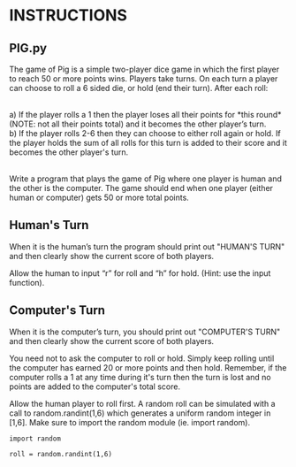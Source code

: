 # INSTRUCTIONS

## PIG.py
The game of Pig is a simple two-player dice game in which the first player to reach
50 or more points wins. Players take turns. On each turn a player can choose to roll
a 6 sided die, or hold (end their turn). After each roll:

<br>
a) If the player rolls a 1 then the player loses all their points for *this round* (NOTE: not all their points total) and it becomes the other player’s turn.
<br>
b) If the player rolls 2-6 then they can choose to either roll again or hold. If the player
holds the sum of all rolls for this turn is added to their score and it becomes the other player's turn.
<br>
<br>

Write a program that plays the game of Pig where one player is human and the
other is the computer. The game should end when one player (either human or computer)
gets 50 or more total points.

## Human's Turn
When it is the human’s turn the program should print out "HUMAN'S TURN" and then clearly show the current score of both players.

Allow the human to input “r” for roll and “h” for hold. (Hint: use the input function).

## Computer's Turn
When it is the computer’s turn, you should print out "COMPUTER'S TURN" and then clearly show the current score of both players.

You need not to ask the computer to roll or hold. Simply keep rolling
until the computer has earned 20 or more points and then hold. Remember, if the computer
rolls a 1 at any time during it's turn then the turn is lost and no points are added to the computer's total score.
<br>


Allow the human player to roll first. A random roll can be simulated with a call to
random.randint(1,6) which generates a uniform random integer in [1,6]. Make
sure to import the random module (ie. import random).

```
import random

roll = random.randint(1,6)
```
